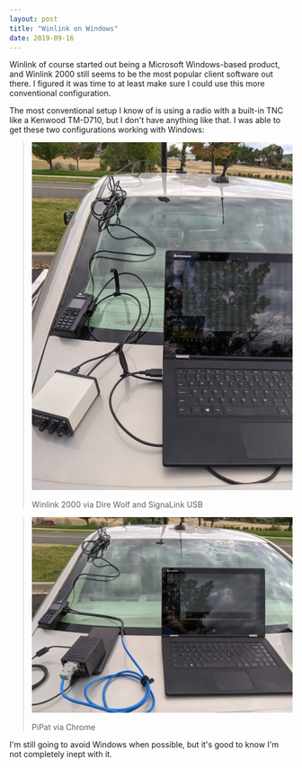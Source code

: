 ```yaml
---
layout: post
title: "Winlink on Windows"
date: 2019-09-16
---
```


Winlink of course started out being a Microsoft Windows-based product, and Winlink 2000 still seems
to be the most popular client software out there. I figured it was time to at least make sure I
could use this more conventional configuration.

The most conventional setup I know of is using a radio with a built-in TNC like a Kenwood TM-D710,
but I don't have anything like that. I was able to get these two configurations working with
Windows:

> ![Winlink 2000 via Dire Wolf and SignaLink USB](/assets/2019-09-16-windows-signalink.jpg)
>
> Winlink 2000 via Dire Wolf and SignaLink USB

> ![PiPat via Chrome](/assets/2019-09-16-pipat.jpg)
>
> PiPat via Chrome

I'm still going to avoid Windows when possible, but it's good to know I'm not completely inept with
it.

